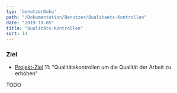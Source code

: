 ```yaml
---
typ: 'benutzerDoku'
path: "/Dokumentation/Benutzer/Qualitaets-Kontrollen"
date: "2019-10-05"
title: "Qualitäts-Kontrollen"
sort: 14
---
```


### Ziel
- [Projekt-Ziel](/Dokumentation/Benutzer/Ziele) 11: "Qualitätskontrollen um die Qualität der Arbeit zu erhöhen"<br/>

TODO
